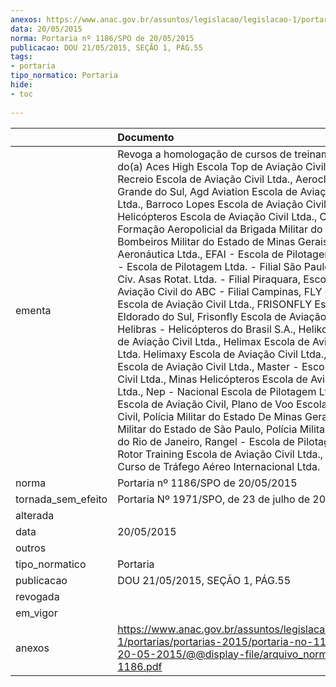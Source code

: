 ```yaml
---
anexos: https://www.anac.gov.br/assuntos/legislacao/legislacao-1/portarias/portarias-2015/portaria-no-1186-spo-de-20-05-2015/@@display-file/arquivo_norma/PA2015-1186.pdf
data: 20/05/2015
norma: Portaria nº 1186/SPO de 20/05/2015
publicacao: DOU 21/05/2015, SEÇÃO 1, PÁG.55
tags:
- portaria
tipo_normatico: Portaria
hide: 
- toc 
 
---
```


|                    | Documento                                                                                                                                                                                                                                                                                                                                                                                                                                                                                                                                                                                                                                                                                                                                                                                                                                                                                                                                                                                                                                                                                                                                                                                                                                                                                                                                                                                                                                                                          |
|:-------------------|:-----------------------------------------------------------------------------------------------------------------------------------------------------------------------------------------------------------------------------------------------------------------------------------------------------------------------------------------------------------------------------------------------------------------------------------------------------------------------------------------------------------------------------------------------------------------------------------------------------------------------------------------------------------------------------------------------------------------------------------------------------------------------------------------------------------------------------------------------------------------------------------------------------------------------------------------------------------------------------------------------------------------------------------------------------------------------------------------------------------------------------------------------------------------------------------------------------------------------------------------------------------------------------------------------------------------------------------------------------------------------------------------------------------------------------------------------------------------------------------|
| ementa             | Revoga a homologação de cursos de treinamento de solo do(a) Aces High Escola Top de Aviação Civil Ltda., Aero Recreio Escola de Aviação Civil Ltda., Aeroclube Rio Grande do Sul, Agd Aviation Escola de Aviação Civil Ltda., Barroco Lopes Escola de Aviação Civil Ltda., Bravo Helicópteros Escola de Aviação Civil Ltda., Centro de Formação Aeropolicial da Brigada Militar do RS, Corpo de Bombeiros Militar do Estado de Minas Gerais, Edra Aeronáutica Ltda., EFAI - Escola de Pilotagem Ltda., EFAI - Escola de Pilotagem Ltda. - Filial São Paulo, Esc. de Av. Civ. Asas Rotat. Ltda. - Filial Piraquara, Escola de Aviação Civil do ABC - Filial Campinas, FLY Center Escola de Aviação Civil Ltda., FRISONFLY Esc.- Filial Eldorado do Sul, Frisonfly Escola de Aviação Civil Ltda., Helibras - Helicópteros do Brasil S.A., Helikopter Escola de Aviação Civil Ltda., Helimax Escola de Aviação Civil Ltda. Helimaxy Escola de Aviação Civil Ltda., Horus Escola de Aviação Civil Ltda., Master - Escola de Aviação Civil Ltda., Minas Helicópteros Escola de Aviação Civil Ltda., Nep - Nacional Escola de Pilotagem Ltda., OMNI Escola de Aviação Civil, Plano de Voo Escola de Aviação Civil, Polícia Militar do Estado De Minas Gerais, Polícia Militar do Estado de São Paulo, Polícia Militar do Estado do Rio de Janeiro, Rangel - Escola de Pilotagem Ltda., Rotor Training Escola de Aviação Civil Ltda., Skylab - Curso de Tráfego Aéreo Internacional Ltda. |
| norma              | Portaria nº 1186/SPO de 20/05/2015                                                                                                                                                                                                                                                                                                                                                                                                                                                                                                                                                                                                                                                                                                                                                                                                                                                                                                                                                                                                                                                                                                                                                                                                                                                                                                                                                                                                                                                 |
| tornada_sem_efeito | Portaria Nº 1971/SPO, de 23 de julho de 2015                                                                                                                                                                                                                                                                                                                                                                                                                                                                                                                                                                                                                                                                                                                                                                                                                                                                                                                                                                                                                                                                                                                                                                                                                                                                                                                                                                                                                                       |
| alterada           |                                                                                                                                                                                                                                                                                                                                                                                                                                                                                                                                                                                                                                                                                                                                                                                                                                                                                                                                                                                                                                                                                                                                                                                                                                                                                                                                                                                                                                                                                    |
| data               | 20/05/2015                                                                                                                                                                                                                                                                                                                                                                                                                                                                                                                                                                                                                                                                                                                                                                                                                                                                                                                                                                                                                                                                                                                                                                                                                                                                                                                                                                                                                                                                         |
| outros             |                                                                                                                                                                                                                                                                                                                                                                                                                                                                                                                                                                                                                                                                                                                                                                                                                                                                                                                                                                                                                                                                                                                                                                                                                                                                                                                                                                                                                                                                                    |
| tipo_normatico     | Portaria                                                                                                                                                                                                                                                                                                                                                                                                                                                                                                                                                                                                                                                                                                                                                                                                                                                                                                                                                                                                                                                                                                                                                                                                                                                                                                                                                                                                                                                                           |
| publicacao         | DOU 21/05/2015, SEÇÃO 1, PÁG.55                                                                                                                                                                                                                                                                                                                                                                                                                                                                                                                                                                                                                                                                                                                                                                                                                                                                                                                                                                                                                                                                                                                                                                                                                                                                                                                                                                                                                                                    |
| revogada           |                                                                                                                                                                                                                                                                                                                                                                                                                                                                                                                                                                                                                                                                                                                                                                                                                                                                                                                                                                                                                                                                                                                                                                                                                                                                                                                                                                                                                                                                                    |
| em_vigor           |                                                                                                                                                                                                                                                                                                                                                                                                                                                                                                                                                                                                                                                                                                                                                                                                                                                                                                                                                                                                                                                                                                                                                                                                                                                                                                                                                                                                                                                                                    |
| anexos             | https://www.anac.gov.br/assuntos/legislacao/legislacao-1/portarias/portarias-2015/portaria-no-1186-spo-de-20-05-2015/@@display-file/arquivo_norma/PA2015-1186.pdf                                                                                                                                                                                                                                                                                                                                                                                                                                                                                                                                                                                                                                                                                                                                                                                                                                                                                                                                                                                                                                                                                                                                                                                                                                                                                                                  |